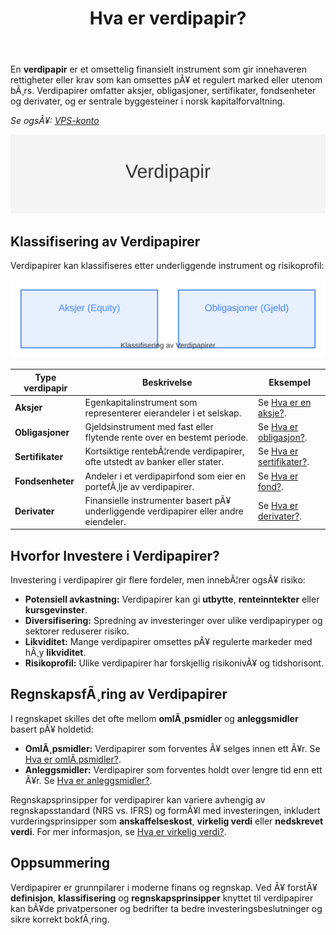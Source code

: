 ﻿---
title: "Hva er verdipapir?"
meta_title: "Hva er verdipapir?"
meta_description: 'En **verdipapir** er et omsettelig finansielt instrument som gir innehaveren rettigheter eller krav som kan omsettes pÃ¥ et regulert marked eller utenom bÃ¸rs. ...'
slug: hva-er-verdipapir
type: blog
layout: pages/single
---

En **verdipapir** er et omsettelig finansielt instrument som gir innehaveren rettigheter eller krav som kan omsettes pÃ¥ et regulert marked eller utenom bÃ¸rs. Verdipapirer omfatter aksjer, obligasjoner, sertifikater, fondsenheter og derivater, og er sentrale byggesteiner i norsk kapitalforvaltning.

*Se ogsÃ¥: [VPS-konto](/blogs/regnskap/vps-konto "VPS-konto - Oppbevaring av aksjer og verdipapirer i VPS")*

![Verdipapir](hva-er-verdipapir-image.svg)

## Klassifisering av Verdipapirer

Verdipapirer kan klassifiseres etter underliggende instrument og risikoprofil:

![Klassifisering av verdipapirer](verdipapir-klassifisering.svg)

| **Type verdipapir**   | **Beskrivelse**                                                     | **Eksempel**                                                         |
|-----------------------|---------------------------------------------------------------------|----------------------------------------------------------------------|
| **Aksjer**            | Egenkapitalinstrument som representerer eierandeler i et selskap.   | Se [Hva er en aksje?](/blogs/regnskap/hva-er-en-aksje "Hva er en Aksje? En komplett guide").            |
| **Obligasjoner**      | Gjeldsinstrument med fast eller flytende rente over en bestemt periode. | Se [Hva er obligasjon?](/blogs/regnskap/hva-er-obligasjon "Hva er Obligasjon? En komplett guide").       |
| **Sertifikater**      | Kortsiktige rentebÃ¦rende verdipapirer, ofte utstedt av banker eller stater. | Se [Hva er sertifikater?](/blogs/kontoplan/1860-andre-sertifikater "Konto 1860 - Andre sertifikater").     |
| **Fondsenheter**      | Andeler i et verdipapirfond som eier en portefÃ¸lje av verdipapirer. | Se [Hva er fond?](/blogs/regnskap/hva-er-fond "Hva er Fond? En komplett guide").                         |
| **Derivater**         | Finansielle instrumenter basert pÃ¥ underliggende verdipapirer eller andre eiendeler. | Se [Hva er derivater?](/blogs/regnskap/derivater "Derivater - En guide til opsjoner og futures").          |

## Hvorfor Investere i Verdipapirer?

Investering i verdipapirer gir flere fordeler, men innebÃ¦rer ogsÃ¥ risiko:

* **Potensiell avkastning:** Verdipapirer kan gi **utbytte**, **renteinntekter** eller **kursgevinster**.
* **Diversifisering:** Spredning av investeringer over ulike verdipapiryper og sektorer reduserer risiko.
* **Likviditet:** Mange verdipapirer omsettes pÃ¥ regulerte markeder med hÃ¸y **likviditet**.
* **Risikoprofil:** Ulike verdipapirer har forskjellig risikonivÃ¥ og tidshorisont.

## RegnskapsfÃ¸ring av Verdipapirer

I regnskapet skilles det ofte mellom **omlÃ¸psmidler** og **anleggsmidler** basert pÃ¥ holdetid:

* **OmlÃ¸psmidler:** Verdipapirer som forventes Ã¥ selges innen ett Ã¥r. Se [Hva er omlÃ¸psmidler?](/blogs/regnskap/hva-er-omlopsmiddel "Hva er OmlÃ¸psmidler? Komplett Guide til Kortsiktige Eiendeler i Regnskap").
* **Anleggsmidler:** Verdipapirer som forventes holdt over lengre tid enn ett Ã¥r. Se [Hva er anleggsmidler?](/blogs/regnskap/hva-er-anleggsmidler "Hva er Anleggsmidler? En komplett guide til faste eiendeler").

Regnskapsprinsipper for verdipapirer kan variere avhengig av regnskapsstandard (NRS vs. IFRS) og formÃ¥l med investeringen, inkludert vurderingsprinsipper som **anskaffelseskost**, **virkelig verdi** eller **nedskrevet verdi**. For mer informasjon, se [Hva er virkelig verdi?](/blogs/regnskap/hva-er-virkelig-verdi "Hva er Virkelig Verdi? Verdsettelse og RegnskapsfÃ¸ring").

## Oppsummering

Verdipapirer er grunnpilarer i moderne finans og regnskap. Ved Ã¥ forstÃ¥ **definisjon**, **klassifisering** og **regnskapsprinsipper** knyttet til verdipapirer kan bÃ¥de privatpersoner og bedrifter ta bedre investeringsbeslutninger og sikre korrekt bokfÃ¸ring.
